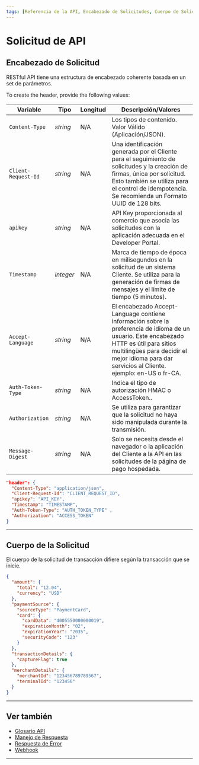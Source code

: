 ```yaml
---
tags: [Referencia de la API, Encabezado de Solicitudes, Cuerpo de Solicitudes, Encabezado]
---
```


# Solicitud de API

## Encabezado de Solicitud

RESTful API tiene una estructura de encabezado coherente basada en un set de parámetros.

<!--
type: tab
titles: Header, Ejemplo de Encabezado de Solicitud
-->

To create the header, provide the following values:

| Variable            | Tipo      | Longitud | Descripción/Valores                                                                                                                                                                                                                        |
|---------------------|-----------|----------|--------------------------------------------------------------------------------------------------------------------------------------------------------------------------------------------------------------------------------------------|
| `Content-Type`      | *string*  | N/A      | Los tipos de contenido. Valor Válido (Aplicación/JSON).                                                                                                                                                                                    |
| `Client-Request-Id` | *string*  | N/A      | Una identificación generada por el Cliente para el seguimiento de solicitudes y la creación de firmas, única por solicitud. Esto también se utiliza para el control de idempotencia. Se recomienda un Formato UUID de 128 bits.            |
| `apikey`           | *string*  | N/A      | API Key proporcionada al comercio que asocia las solicitudes con la aplicación adecuada en el Developer Portal.                                                                                                                            |
| `Timestamp`         | *integer* | N/A      | Marca de tiempo de época en milisegundos en la solicitud de un sistema Cliente. Se utiliza para la generación de firmas de mensajes y el límite de tiempo (5 minutos).                                                                     |
| `Accept-Language`   | *string*  | N/A      | El encabezado Accept-Language contiene información sobre la preferencia de idioma de un usuario. Este encabezado HTTP es útil para sitios multilingües para decidir el mejor idioma para dar servicios al Cliente. ejemplo: en-US o fr-CA. |
| `Auth-Token-Type`   | *string*  | N/A      | Indica el tipo de autorización HMAC o AccessToken..                                                                                                                                                                                        |
| `Authorization`     | *string*  | N/A      | Se utiliza para garantizar que la solicitud no haya sido manipulada durante la transmisión.                                                                                                                                                |
| `Message-Digest`    | *string*  | N/A      | Solo se necesita desde el navegador o la aplicación del Cliente a la API en las solicitudes de la página de pago hospedada.                                                                                                                |

<!--
type: tab
-->

```json
"header": {
  "Content-Type": "application/json",
  "Client-Request-Id": "CLIENT_REQUEST_ID",
  "apikey": "API_KEY",
  "Timestamp": "TIMESTAMP",
  "Auth-Token-Type": "AUTH_TOKEN_TYPE" ,
  "Authorization": "ACCESS_TOKEN"
}
```

<!-- type: tab-end -->

---

## Cuerpo de la Solicitud

El cuerpo de la solicitud de transacción difiere según la transacción que se inicie.

<!--
type: tab
titles: Ejemplo de Cuerpo de Solicitud
-->

```json
{
  "amount": {
    "total": "12.04",
    "currency": "USD"
  },
  "paymentSource": {
    "sourceType": "PaymentCard",
    "card": {
      "cardData": "4005550000000019",
      "expirationMonth": "02",
      "expirationYear": "2035",
      "securityCode": "123"
    }
  },
  "transactionDetails": {
    "captureFlag": true
  },
  "merchantDetails": {
    "merchantId": "123456789789567",
    "terminalId": "123456"
  }
}
```

<!-- type: tab-end -->

---

## Ver también

- [Glosario API](?path=docs/spanish/referencia-api/glosario-api.md)
- [Manejo de Respuesta](?path=docs/spanish/referencia-api/manejo-respuesta.md)
- [Respuesta de Error](?path=docs/spanish/referencia-api/respuesta-error.md)
- [Webhook](?path=docs/spanish/referencia-api/4-notificaciones.md)


---
